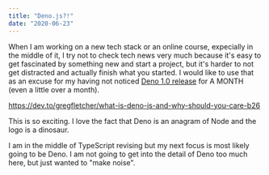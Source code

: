 ```yaml
---
title: "Deno.js?!"
date: "2020-06-23"
---
```

When I am working on a new tech stack or an online course, expecially in the middle of it, I try not to check tech news very much because it's easy to get fascinated by something new and start a project, but it's harder to not get distracted and actually finish what you started. I would like to use that as an excuse for my having not noticed [Deno 1.0 release](https://deno.land/v1) for A MONTH (even a little over a month).  

https://dev.to/gregfletcher/what-is-deno-js-and-why-should-you-care-b26

This is so exciting. I love the fact that Deno is an anagram of Node and the logo is a dinosaur.

I am in the middle of TypeScript revising but my next focus is most likely going to be Deno. I am not going to get into the detail of Deno too much here, but just wanted to "make noise".

